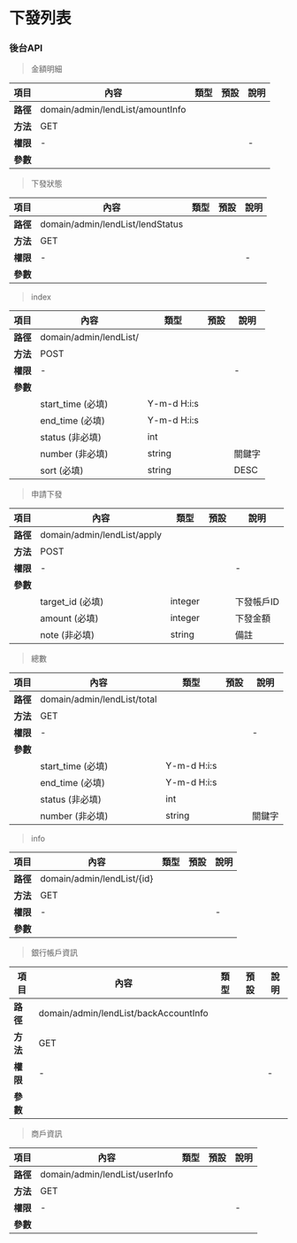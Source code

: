 # 下發列表

### 後台API

> 金額明細

| 項目                        | 內容                              | 類型         | 預設         | 說明        |
|-------------------|------------------------|--------------|--------------|-----------------------------|
| <b>路徑</b>         |domain/admin/lendList/amountInfo       |              |              |                      |
| <b>方法</b>               | GET          |              |              |          |
| <b>權限</b>               | -     |              |             | -         |
| <b>參數</b>               |                                    |              |              |        |

> 下發狀態

| 項目                        | 內容                              | 類型         | 預設         | 說明        |
|-------------------|------------------------|--------------|--------------|-----------------------------|
| <b>路徑</b>         |domain/admin/lendList/lendStatus       |              |              |                      |
| <b>方法</b>               | GET          |              |              |          |
| <b>權限</b>               | -     |              |             | -         |
| <b>參數</b>               |                                    |              |              |        |

> index

| 項目                        | 內容                              | 類型         | 預設         | 說明        |
|-------------------|------------------------|--------------|--------------|-----------------------------|
| <b>路徑</b>         |domain/admin/lendList/       |              |              |                      |
| <b>方法</b>               | POST          |              |              |          |
| <b>權限</b>               | -     |              |             | -         |
| <b>參數</b>               |                                    |              |              |        |
|                |              start_time (必填)                     |  Y-m-d H:i:s            |              |        |
|                |              end_time   (必填)                   |  Y-m-d H:i:s            |              |        |
|                |              status   (非必填)                   | int            |              |        |
|                |              number   (非必填)                   | string            |              |    關鍵字    |
|                |              sort   (必填)                   | string            |              |    DESC|ASC   |

> 申請下發

| 項目                        | 內容                              | 類型         | 預設         | 說明        |
|-------------------|------------------------|--------------|--------------|-----------------------------|
| <b>路徑</b>         |domain/admin/lendList/apply       |              |              |                      |
| <b>方法</b>               | POST          |              |              |          |
| <b>權限</b>               | -     |              |             | -         |
| <b>參數</b>               |                                    |              |              |        |
|                |              target_id (必填)                     |  integer            |              |    下發帳戶ID    |
|                |              amount (必填)                     |  integer            |              |    下發金額    |
|                |              note (非必填)                     |  string            |              |    備註    |

> 總數

| 項目                        | 內容                              | 類型         | 預設         | 說明        |
|-------------------|------------------------|--------------|--------------|-----------------------------|
| <b>路徑</b>         |domain/admin/lendList/total       |              |              |                      |
| <b>方法</b>               | GET          |              |              |          |
| <b>權限</b>               | -     |              |             | -         |
| <b>參數</b>               |                                    |              |              |        |
|                |              start_time (必填)                     |  Y-m-d H:i:s              |              |        |
|                |              end_time (必填)                     |   Y-m-d H:i:s               |              |        |
|                |              status (非必填)                     |  int            |              |        |
|                |              number   (非必填)                        |  string            |              |       關鍵字 |

> info

| 項目                        | 內容                              | 類型         | 預設         | 說明        |
|-------------------|------------------------|--------------|--------------|-----------------------------|
| <b>路徑</b>         |domain/admin/lendList/{id}       |              |              |                      |
| <b>方法</b>               | GET          |              |              |          |
| <b>權限</b>               | -     |              |             | -         |
| <b>參數</b>               |                                    |              |              |        |

> 銀行帳戶資訊

| 項目                        | 內容                              | 類型         | 預設         | 說明        |
|-------------------|------------------------|--------------|--------------|-----------------------------|
| <b>路徑</b>         |domain/admin/lendList/backAccountInfo       |              |              |                      |
| <b>方法</b>               | GET          |              |              |          |
| <b>權限</b>               | -     |              |             | -         |
| <b>參數</b>               |                                    |              |              |        |

> 商戶資訊

| 項目                        | 內容                              | 類型         | 預設         | 說明        |
|-------------------|------------------------|--------------|--------------|-----------------------------|
| <b>路徑</b>         |domain/admin/lendList/userInfo       |              |              |                      |
| <b>方法</b>               | GET          |              |              |          |
| <b>權限</b>               | -     |              |             | -         |
| <b>參數</b>               |                                    |              |              |        |




